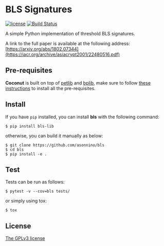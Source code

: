 # BLS Signatures
[![license](https://img.shields.io/badge/license-GPL3-brightgreen.svg)](https://github.com/asonnino/bls/blob/master/LICENSE)
[![Build Status](https://travis-ci.org/asonnino/bls.svg?branch=master)](https://travis-ci.org/asonnino/bls)

A simple Python implementation of threshold BLS signatures.

A link to the full paper is available at the following address: [https://arxiv.org/abs/1802.07344](https://iacr.org/archive/asiacrypt2001/22480516.pdf)


## Pre-requisites
**Coconut** is built on top of [petlib](https://github.com/gdanezis/petlib) and [bplib](https://github.com/gdanezis/bplib), make sure to follow [these instructions](https://github.com/gdanezis/petlib#pre-requisites) to install all the pre-requisites.


## Install
If you have `pip` installed, you can install **bls** with the following command:
```
$ pip install bls-lib
```
otherwise, you can build it manually as below:
```
$ git clone https://github.com/asonnino/bls
$ cd bls
$ pip install -e .
```


## Test
Tests can be run as follows:
```
$ pytest -v --cov=bls tests/
```
or simply using tox:
```
$ tox
```

## License
[The GPLv3 license](https://www.gnu.org/licenses/gpl-3.0.en.html)